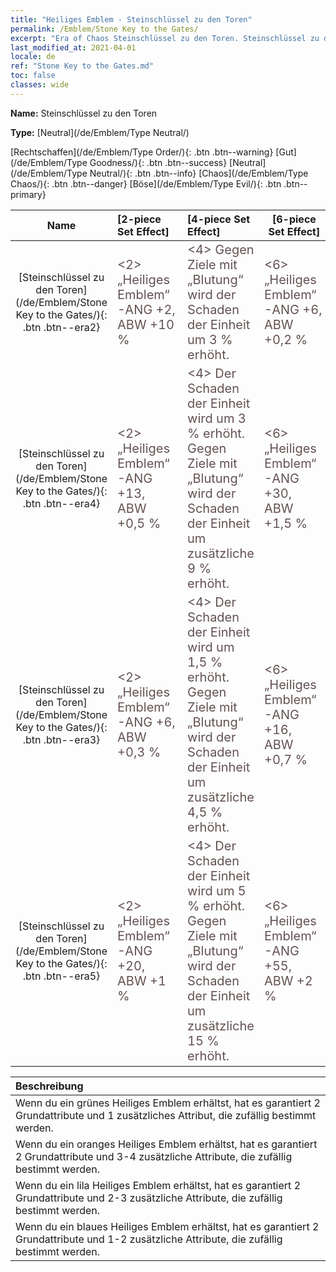 ```yaml
---
title: "Heiliges Emblem - Steinschlüssel zu den Toren"
permalink: /Emblem/Stone Key to the Gates/
excerpt: "Era of Chaos Steinschlüssel zu den Toren. Steinschlüssel zu den Toren. Era of Chaos Heiliges Emblem Steinschlüssel zu den Toren. Era of Chaos Neutral Steinschlüssel zu den Toren"
last_modified_at: 2021-04-01
locale: de
ref: "Stone Key to the Gates.md"
toc: false
classes: wide
---
```


 **Name:** Steinschlüssel zu den Toren

 **Type:** [Neutral](/de/Emblem/Type Neutral/)

  [Rechtschaffen](/de/Emblem/Type Order/){: .btn .btn--warning}   [Gut](/de/Emblem/Type Goodness/){: .btn .btn--success}   [Neutral](/de/Emblem/Type Neutral/){: .btn .btn--info}   [Chaos](/de/Emblem/Type Chaos/){: .btn .btn--danger}   [Böse](/de/Emblem/Type Evil/){: .btn .btn--primary} 

  |  Name    | [2-piece Set Effect] | [4-piece Set Effect] | [6-piece Set Effect]  | 
  |:-----------------------:|:-------------------|:-----------------|----------------| 
  | [Steinschlüssel zu den Toren](/de/Emblem/Stone Key to the Gates/){: .btn .btn--era2} | <span style="color: #645252;font-size:20px">&lt;2&gt; „Heiliges Emblem“-ANG +2, ABW +10 %</span> | <span style="color: #645252;font-size:20px">&lt;4&gt; Gegen Ziele mit „Blutung“ wird der Schaden der Einheit um 3 % erhöht.</span> | <span style="color: #645252;font-size:20px">&lt;6&gt; „Heiliges Emblem“-ANG +6, ABW +0,2 %</span> | 
  | [Steinschlüssel zu den Toren](/de/Emblem/Stone Key to the Gates/){: .btn .btn--era4} | <span style="color: #645252;font-size:20px">&lt;2&gt; „Heiliges Emblem“-ANG +13, ABW +0,5 %</span> | <span style="color: #645252;font-size:20px">&lt;4&gt; Der Schaden der Einheit wird um 3 % erhöht. Gegen Ziele mit „Blutung“ wird der Schaden der Einheit um zusätzliche 9 % erhöht.</span> | <span style="color: #645252;font-size:20px">&lt;6&gt; „Heiliges Emblem“-ANG +30, ABW +1,5 %</span> | 
  | [Steinschlüssel zu den Toren](/de/Emblem/Stone Key to the Gates/){: .btn .btn--era3} | <span style="color: #645252;font-size:20px">&lt;2&gt; „Heiliges Emblem“-ANG +6, ABW +0,3 %</span> | <span style="color: #645252;font-size:20px">&lt;4&gt; Der Schaden der Einheit wird um 1,5 % erhöht. Gegen Ziele mit „Blutung“ wird der Schaden der Einheit um zusätzliche 4,5 % erhöht.</span> | <span style="color: #645252;font-size:20px">&lt;6&gt; „Heiliges Emblem“-ANG +16, ABW +0,7 %</span> | 
  | [Steinschlüssel zu den Toren](/de/Emblem/Stone Key to the Gates/){: .btn .btn--era5} | <span style="color: #645252;font-size:20px">&lt;2&gt; „Heiliges Emblem“-ANG +20, ABW +1 %</span> | <span style="color: #645252;font-size:20px">&lt;4&gt; Der Schaden der Einheit wird um 5 % erhöht. Gegen Ziele mit „Blutung“ wird der Schaden der Einheit um zusätzliche 15 % erhöht.</span> | <span style="color: #645252;font-size:20px">&lt;6&gt; „Heiliges Emblem“-ANG +55, ABW +2 %</span> | 

  |         Beschreibung            | 
  |:-------------------------------|
  | Wenn du ein grünes Heiliges Emblem erhältst, hat es garantiert 2 Grundattribute und 1 zusätzliches Attribut, die zufällig bestimmt werden. |
  | Wenn du ein oranges Heiliges Emblem erhältst, hat es garantiert 2 Grundattribute und 3-4 zusätzliche Attribute, die zufällig bestimmt werden. |
  | Wenn du ein lila Heiliges Emblem erhältst, hat es garantiert 2 Grundattribute und 2-3 zusätzliche Attribute, die zufällig bestimmt werden. |
  | Wenn du ein blaues Heiliges Emblem erhältst, hat es garantiert 2 Grundattribute und 1-2 zusätzliche Attribute, die zufällig bestimmt werden. |
